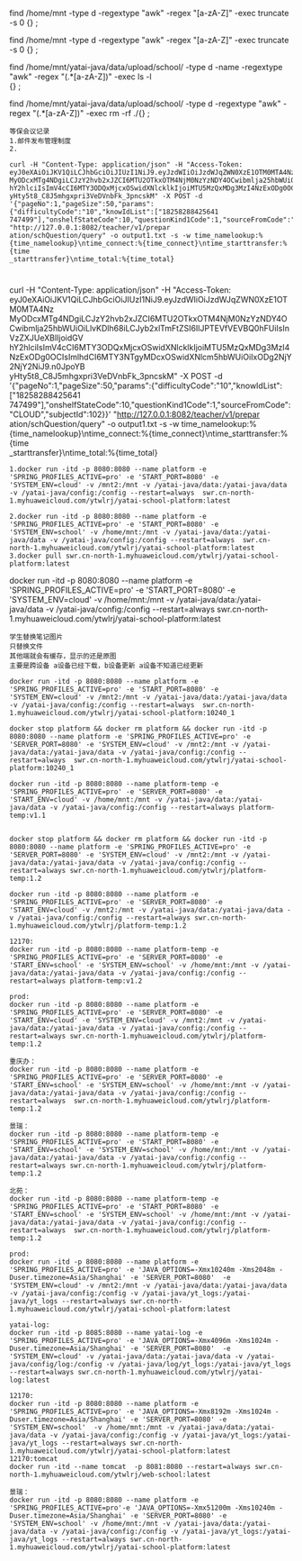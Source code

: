 find /home/mnt -type d -regextype "awk" -regex "[a-zA-Z]" -exec truncate -s 0 {} \;


find /home/mnt -type d -regextype "awk" -regex "[a-zA-Z]" -exec truncate -s 0 {} \;



find /home/mnt/yatai-java/data/upload/school/ -type d -name -regextype "awk" -regex "(.*[a-zA-Z])" -exec ls -l  
{} \;

find /home/mnt/yatai-java/data/upload/school/ -type d -regextype "awk" -regex "(.*[a-zA-Z])" -exec rm -rf ./{} \;



```
等保会议记录
1.邮件发布管理制度
2.

curl -H "Content-Type: application/json" -H "Access-Token: eyJ0eXAiOiJKV1QiLCJhbGciOiJIUzI1NiJ9.eyJzdWIiOiJzdWJqZWN0XzE1OTM0MTA4Nz  
MyODcxMTg4NDgiLCJzY2hvb2xJZCI6MTU2OTkxOTM4NjM0NzYzNDY4OCwibmlja25hbWUiOiLlvKDlh68iLCJyb2xlTmFtZSI6IlJPTEVfVEVBQ0hFUiIsInVzZXJUeXBlIjoidGV  
hY2hlciIsImV4cCI6MTY3ODQxMjcxOSwidXNlcklkIjoiMTU5MzQxMDg3MzI4NzExODg0OCIsImlhdCI6MTY3NTgyMDcxOSwidXNlcm5hbWUiOiIxODg2NjY2NjY2NiJ9.n0JpoYB  
yHty5t8_C8J5mhgxpri3VeDVnbFk_3pncskM" -X POST -d '{"pageNo":1,"pageSize":50,"params":{"difficultyCode":"10","knowIdList":["18258288425641  
747499"],"onshelfStateCode":10,"questionKind1Code":1,"sourceFromCode":"CLOUD","subjectId":102}}' "http://127.0.0.1:8082/teacher/v1/prepar  
ation/schQuestion/query" -o output1.txt -s -w time_namelookup:%{time_namelookup}\ntime_connect:%{time_connect}\ntime_starttransfer:%{time  
_starttransfer}\ntime_total:%{time_total}
```

# 

curl -H "Content-Type: application/json" -H "Access-Token: eyJ0eXAiOiJKV1QiLCJhbGciOiJIUzI1NiJ9.eyJzdWIiOiJzdWJqZWN0XzE1OTM0MTA4Nz  
MyODcxMTg4NDgiLCJzY2hvb2xJZCI6MTU2OTkxOTM4NjM0NzYzNDY4OCwibmlja25hbWUiOiLlvKDlh68iLCJyb2xlTmFtZSI6IlJPTEVfVEVBQ0hFUiIsInVzZXJUeXBlIjoidGV  
hY2hlciIsImV4cCI6MTY3ODQxMjcxOSwidXNlcklkIjoiMTU5MzQxMDg3MzI4NzExODg0OCIsImlhdCI6MTY3NTgyMDcxOSwidXNlcm5hbWUiOiIxODg2NjY2NjY2NiJ9.n0JpoYB  
yHty5t8_C8J5mhgxpri3VeDVnbFk_3pncskM" -X POST -d '{"pageNo":1,"pageSize":50,"params":{"difficultyCode":"10","knowIdList":["18258288425641  
747499"],"onshelfStateCode":10,"questionKind1Code":1,"sourceFromCode":"CLOUD","subjectId":102}}' "http://127.0.0.1:8082/teacher/v1/prepar  
ation/schQuestion/query" -o output1.txt -s -w time_namelookup:%{time_namelookup}\ntime_connect:%{time_connect}\ntime_starttransfer:%{time  
_starttransfer}\ntime_total:%{time_total}

```
1.docker run -itd -p 8080:8080 --name platform -e 'SPRING_PROFILES_ACTIVE=pro' -e 'START_PORT=8080' -e 'SYSTEM_ENV=cloud' -v /mnt2:/mnt -v /yatai-java/data:/yatai-java/data -v /yatai-java/config:/config --restart=always  swr.cn-north-1.myhuaweicloud.com/ytwlrj/yatai-school-platform:latest

2.docker run -itd -p 8080:8080 --name platform -e 'SPRING_PROFILES_ACTIVE=pro' -e 'START_PORT=8080' -e 'SYSTEM_ENV=school' -v /home/mnt:/mnt -v /yatai-java/data:/yatai-java/data -v /yatai-java/config:/config --restart=always  swr.cn-north-1.myhuaweicloud.com/ytwlrj/yatai-school-platform:latest
3.docker pull swr.cn-north-1.myhuaweicloud.com/ytwlrj/yatai-school-platform:latest
```
docker run -itd -p 8080:8080 --name platform -e 'SPRING_PROFILES_ACTIVE=pro' -e 'START_PORT=8080' -e 'SYSTEM_ENV=cloud' -v /home/mnt:/mnt -v /yatai-java/data:/yatai-java/data -v /yatai-java/config:/config --restart=always  swr.cn-north-1.myhuaweicloud.com/ytwlrj/yatai-school-platform:latest

```
学生替换笔记图片
只替换文件
其他端就会有缓存，显示的还是原图
主要是跨设备 a设备已经下载，b设备更新 a设备不知道已经更新
```


```
docker run -itd -p 8080:8080 --name platform -e 'SPRING_PROFILES_ACTIVE=pro' -e 'START_PORT=8080' -e 'SYSTEM_ENV=cloud' -v /mnt2:/mnt -v /yatai-java/data:/yatai-java/data -v /yatai-java/config:/config --restart=always  swr.cn-north-1.myhuaweicloud.com/ytwlrj/yatai-school-platform:10240_1

docker stop platform && docker rm platform && docker run -itd -p 8080:8080 --name platform -e 'SPRING_PROFILES_ACTIVE=pro' -e 'SERVER_PORT=8080' -e 'SYSTEM_ENV=cloud' -v /mnt2:/mnt -v /yatai-java/data:/yatai-java/data -v /yatai-java/config:/config --restart=always  swr.cn-north-1.myhuaweicloud.com/ytwlrj/yatai-school-platform:10240_1

docker run -itd -p 8080:8080 --name platform-temp -e 'SPRING_PROFILES_ACTIVE=pro' -e 'SERVER_PORT=8080' -e 'START_ENV=cloud' -v /home/mnt:/mnt -v /yatai-java/data:/yatai-java/data -v /yatai-java/config:/config --restart=always platform-temp:v1.1


docker stop platform && docker rm platform && docker run -itd -p 8080:8080 --name platform -e 'SPRING_PROFILES_ACTIVE=pro' -e 'SERVER_PORT=8080' -e 'SYSTEM_ENV=cloud' -v /mnt2:/mnt -v /yatai-java/data:/yatai-java/data -v /yatai-java/config:/config --restart=always swr.cn-north-1.myhuaweicloud.com/ytwlrj/platform-temp:1.2
```

```
docker run -itd -p 8080:8080 --name platform -e 'SPRING_PROFILES_ACTIVE=pro' -e 'SERVER_PORT=8080' -e 'START_ENV=cloud' -v /mnt2:/mnt -v /yatai-java/data:/yatai-java/data -v /yatai-java/config:/config --restart=always swr.cn-north-1.myhuaweicloud.com/ytwlrj/platform-temp:1.2
```


```
12170:
docker run -itd -p 8080:8080 --name platform-temp -e 'SPRING_PROFILES_ACTIVE=pro' -e 'SERVER_PORT=8080' -e 'START_ENV=school' -e 'SYSTEM_ENV=school' -v /home/mnt:/mnt -v /yatai-java/data:/yatai-java/data -v /yatai-java/config:/config --restart=always platform-temp:v1.2

prod:
docker run -itd -p 8080:8080 --name platform -e 'SPRING_PROFILES_ACTIVE=pro' -e 'SERVER_PORT=8080' -e 'START_ENV=cloud' -e 'SYSTEM_ENV=cloud' -v /mnt2:/mnt -v /yatai-java/data:/yatai-java/data -v /yatai-java/config:/config --restart=always swr.cn-north-1.myhuaweicloud.com/ytwlrj/platform-temp:1.2

重庆办：
docker run -itd -p 8080:8080 --name platform -e 'SPRING_PROFILES_ACTIVE=pro' -e 'SERVER_PORT=8080' -e 'START_ENV=school' -e 'SYSTEM_ENV=school' -v /home/mnt:/mnt -v /yatai-java/data:/yatai-java/data -v /yatai-java/config:/config --restart=always  swr.cn-north-1.myhuaweicloud.com/ytwlrj/platform-temp:1.2

景瑞：
docker run -itd -p 8080:8080 --name platform-temp -e 'SPRING_PROFILES_ACTIVE=pro' -e 'START_PORT=8080' -e 'START_ENV=school' -e 'SYSTEM_ENV=school' -v /home/mnt:/mnt -v /yatai-java/data:/yatai-java/data -v /yatai-java/config:/config --restart=always swr.cn-north-1.myhuaweicloud.com/ytwlrj/platform-temp:1.2

北苑：
docker run -itd -p 8080:8080 --name platform-temp -e 'SPRING_PROFILES_ACTIVE=pro' -e 'START_PORT=8080' -e 'START_ENV=school' -e 'SYSTEM_ENV=school' -v /home/mnt:/mnt -v /yatai-java/data:/yatai-java/data -v /yatai-java/config:/config --restart=always  swr.cn-north-1.myhuaweicloud.com/ytwlrj/platform-temp:1.2
```


```
prod:
docker run -itd -p 8080:8080 --name platform -e 'SPRING_PROFILES_ACTIVE=pro' -e 'JAVA_OPTIONS=-Xmx10240m -Xms2048m -Duser.timezone=Asia/Shanghai' -e 'SERVER_PORT=8080'  -e 'SYSTEM_ENV=cloud' -v /mnt2:/mnt -v /yatai-java/data:/yatai-java/data -v /yatai-java/config:/config -v /yatai-java/yt_logs:/yatai-java/yt_logs --restart=always swr.cn-north-1.myhuaweicloud.com/ytwlrj/yatai-school-platform:latest

yatai-log:
docker run -itd -p 8085:8080 --name yatai-log -e 'SPRING_PROFILES_ACTIVE=pro' -e 'JAVA_OPTIONS=-Xmx4096m -Xms1024m -Duser.timezone=Asia/Shanghai' -e 'SERVER_PORT=8080'  -e 'SYSTEM_ENV=cloud' -v /yatai-java/data:/yatai-java/data -v /yatai-java/config/log:/config -v /yatai-java/log/yt_logs:/yatai-java/yt_logs --restart=always swr.cn-north-1.myhuaweicloud.com/ytwlrj/yatai-log:latest

12170:
docker run -itd -p 8080:8080 --name platform -e 'SPRING_PROFILES_ACTIVE=pro' -e 'JAVA_OPTIONS=-Xmx8192m -Xms1024m -Duser.timezone=Asia/Shanghai' -e 'SERVER_PORT=8080' -e 'SYSTEM_ENV=school'  -v /home/mnt:/mnt -v /yatai-java/data:/yatai-java/data -v /yatai-java/config:/config -v /yatai-java/yt_logs:/yatai-java/yt_logs --restart=always swr.cn-north-1.myhuaweicloud.com/ytwlrj/yatai-school-platform:latest
12170:tomcat
docker run -itd --name tomcat  -p 8081:8080 --restart=always swr.cn-north-1.myhuaweicloud.com/ytwlrj/web-school:latest

景瑞：
docker run -itd -p 8080:8080 --name platform -e 'SPRING_PROFILES_ACTIVE=pro'-e 'JAVA_OPTIONS=-Xmx51200m -Xms10240m -Duser.timezone=Asia/Shanghai' -e 'SERVER_PORT=8080' -e 'SYSTEM_ENV=school' -v /home/mnt:/mnt -v /yatai-java/data:/yatai-java/data -v /yatai-java/config:/config -v /yatai-java/yt_logs:/yatai-java/yt_logs --restart=always swr.cn-north-1.myhuaweicloud.com/ytwlrj/yatai-school-platform:latest
```
<!--stackedit_data:
eyJoaXN0b3J5IjpbLTg5OTM5MTAwOCwxMDc0ODM2MjU3LC0xMT
UwNDk0NzMzLC0zOTUxNTAyNDYsMzg1NTMwMzU4LC0xMTY5NTM0
OTUsODA2NzE1MzcsMjEzOTA5MTIwNiwtMTQyNjA0Nzk3MywxMj
g2Njk2MDIzLC02ODY5MTQxNjQsMTQyOTYxODcwMywtMTQ3MDE1
MTAwNCwxMzE4MDI4NjY0LC0xNzU3ODcwMjc1LDE1NjQxMzUyNT
csMjA0NzU5NTAwNCwxNzU5MjU0ODE2LDE5ODI4OTYxMjQsLTE4
NDEwMTM0OTJdfQ==
-->